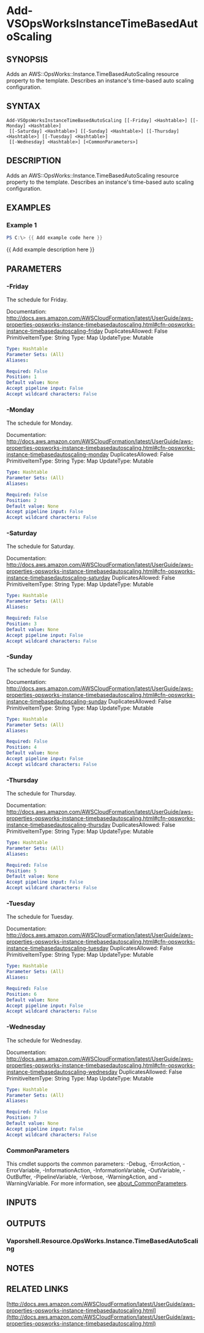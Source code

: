 # Add-VSOpsWorksInstanceTimeBasedAutoScaling

## SYNOPSIS
Adds an AWS::OpsWorks::Instance.TimeBasedAutoScaling resource property to the template.
Describes an instance's time-based auto scaling configuration.

## SYNTAX

```
Add-VSOpsWorksInstanceTimeBasedAutoScaling [[-Friday] <Hashtable>] [[-Monday] <Hashtable>]
 [[-Saturday] <Hashtable>] [[-Sunday] <Hashtable>] [[-Thursday] <Hashtable>] [[-Tuesday] <Hashtable>]
 [[-Wednesday] <Hashtable>] [<CommonParameters>]
```

## DESCRIPTION
Adds an AWS::OpsWorks::Instance.TimeBasedAutoScaling resource property to the template.
Describes an instance's time-based auto scaling configuration.

## EXAMPLES

### Example 1
```powershell
PS C:\> {{ Add example code here }}
```

{{ Add example description here }}

## PARAMETERS

### -Friday
The schedule for Friday.

Documentation: http://docs.aws.amazon.com/AWSCloudFormation/latest/UserGuide/aws-properties-opsworks-instance-timebasedautoscaling.html#cfn-opsworks-instance-timebasedautoscaling-friday
DuplicatesAllowed: False
PrimitiveItemType: String
Type: Map
UpdateType: Mutable

```yaml
Type: Hashtable
Parameter Sets: (All)
Aliases:

Required: False
Position: 1
Default value: None
Accept pipeline input: False
Accept wildcard characters: False
```

### -Monday
The schedule for Monday.

Documentation: http://docs.aws.amazon.com/AWSCloudFormation/latest/UserGuide/aws-properties-opsworks-instance-timebasedautoscaling.html#cfn-opsworks-instance-timebasedautoscaling-monday
DuplicatesAllowed: False
PrimitiveItemType: String
Type: Map
UpdateType: Mutable

```yaml
Type: Hashtable
Parameter Sets: (All)
Aliases:

Required: False
Position: 2
Default value: None
Accept pipeline input: False
Accept wildcard characters: False
```

### -Saturday
The schedule for Saturday.

Documentation: http://docs.aws.amazon.com/AWSCloudFormation/latest/UserGuide/aws-properties-opsworks-instance-timebasedautoscaling.html#cfn-opsworks-instance-timebasedautoscaling-saturday
DuplicatesAllowed: False
PrimitiveItemType: String
Type: Map
UpdateType: Mutable

```yaml
Type: Hashtable
Parameter Sets: (All)
Aliases:

Required: False
Position: 3
Default value: None
Accept pipeline input: False
Accept wildcard characters: False
```

### -Sunday
The schedule for Sunday.

Documentation: http://docs.aws.amazon.com/AWSCloudFormation/latest/UserGuide/aws-properties-opsworks-instance-timebasedautoscaling.html#cfn-opsworks-instance-timebasedautoscaling-sunday
DuplicatesAllowed: False
PrimitiveItemType: String
Type: Map
UpdateType: Mutable

```yaml
Type: Hashtable
Parameter Sets: (All)
Aliases:

Required: False
Position: 4
Default value: None
Accept pipeline input: False
Accept wildcard characters: False
```

### -Thursday
The schedule for Thursday.

Documentation: http://docs.aws.amazon.com/AWSCloudFormation/latest/UserGuide/aws-properties-opsworks-instance-timebasedautoscaling.html#cfn-opsworks-instance-timebasedautoscaling-thursday
DuplicatesAllowed: False
PrimitiveItemType: String
Type: Map
UpdateType: Mutable

```yaml
Type: Hashtable
Parameter Sets: (All)
Aliases:

Required: False
Position: 5
Default value: None
Accept pipeline input: False
Accept wildcard characters: False
```

### -Tuesday
The schedule for Tuesday.

Documentation: http://docs.aws.amazon.com/AWSCloudFormation/latest/UserGuide/aws-properties-opsworks-instance-timebasedautoscaling.html#cfn-opsworks-instance-timebasedautoscaling-tuesday
DuplicatesAllowed: False
PrimitiveItemType: String
Type: Map
UpdateType: Mutable

```yaml
Type: Hashtable
Parameter Sets: (All)
Aliases:

Required: False
Position: 6
Default value: None
Accept pipeline input: False
Accept wildcard characters: False
```

### -Wednesday
The schedule for Wednesday.

Documentation: http://docs.aws.amazon.com/AWSCloudFormation/latest/UserGuide/aws-properties-opsworks-instance-timebasedautoscaling.html#cfn-opsworks-instance-timebasedautoscaling-wednesday
DuplicatesAllowed: False
PrimitiveItemType: String
Type: Map
UpdateType: Mutable

```yaml
Type: Hashtable
Parameter Sets: (All)
Aliases:

Required: False
Position: 7
Default value: None
Accept pipeline input: False
Accept wildcard characters: False
```

### CommonParameters
This cmdlet supports the common parameters: -Debug, -ErrorAction, -ErrorVariable, -InformationAction, -InformationVariable, -OutVariable, -OutBuffer, -PipelineVariable, -Verbose, -WarningAction, and -WarningVariable. For more information, see [about_CommonParameters](http://go.microsoft.com/fwlink/?LinkID=113216).

## INPUTS

## OUTPUTS

### Vaporshell.Resource.OpsWorks.Instance.TimeBasedAutoScaling
## NOTES

## RELATED LINKS

[http://docs.aws.amazon.com/AWSCloudFormation/latest/UserGuide/aws-properties-opsworks-instance-timebasedautoscaling.html](http://docs.aws.amazon.com/AWSCloudFormation/latest/UserGuide/aws-properties-opsworks-instance-timebasedautoscaling.html)

